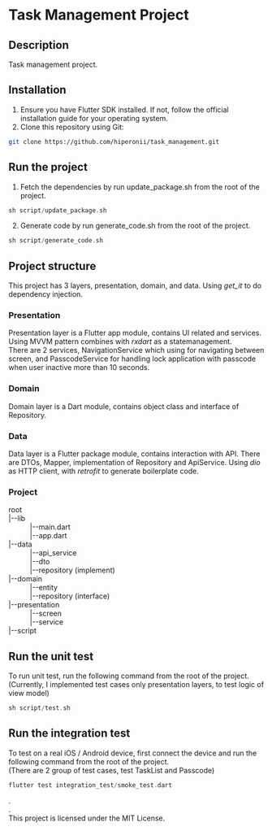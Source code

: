# Task Management Project

## Description
Task management project.

## Installation
1. Ensure you have Flutter SDK installed. If not, follow the official installation guide for your operating system.
2. Clone this repository using Git:
```bash
git clone https://github.com/hiperonii/task_management.git
```

## Run the project
1. Fetch the dependencies by run update_package.sh from the root of the project.
```dart
sh script/update_package.sh
```
2. Generate code by run generate_code.sh from the root of the project.
```dart
sh script/generate_code.sh
```

## Project structure
This project has 3 layers, presentation, domain, and data. Using *get_it* to do dependency injection. 

### Presentation
Presentation layer is a Flutter app module, contains UI related and services. Using MVVM pattern combines with *rxdart* as a statemanagement.  
There are 2 services, NavigationService which using for navigating between screen, and PasscodeService for handling lock application with passcode when user inactive more than 10 seconds.

### Domain
Domain layer is a Dart module, contains object class and interface of Repository. 

### Data
Data layer is a Flutter package module, contains interaction with API. There are DTOs, Mapper, implementation of Repository and ApiService.
Using *dio* as HTTP client, with *retrofit* to generate boilerplate code.

### Project  
root    
|--lib  
&emsp;&emsp;&emsp;|--main.dart      
&emsp;&emsp;&emsp;|--app.dart  
|--data  
&emsp;&emsp;&emsp;|--api_service    
&emsp;&emsp;&emsp;|--dto  
&emsp;&emsp;&emsp;|--repository (implement)   
|--domain  
&emsp;&emsp;&emsp;|--entity  
&emsp;&emsp;&emsp;|--repository (interface)  
|--presentation  
&emsp;&emsp;&emsp;|--screen  
&emsp;&emsp;&emsp;|--service  
|--script

## Run the unit test
To run unit test, run the following command from the root of the project.  
(Currently, I implemented test cases only presentation layers, to test logic of view model)
```dart
sh script/test.sh
```

## Run the integration test
To test on a real iOS / Android device, first connect the device and run the following command from the root of the project.  
(There are 2 group of test cases, test TaskList and Passcode)

```dart
flutter test integration_test/smoke_test.dart
```

  
.  
.  
This project is licensed under the MIT License.

